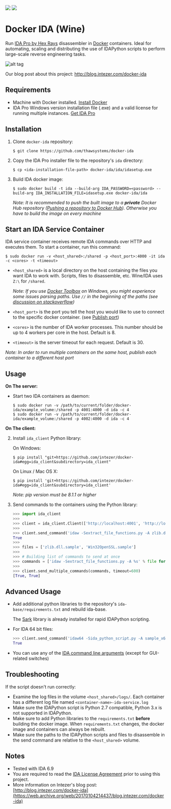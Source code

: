 [![](https://images.microbadger.com/badges/version/thawsystems/ida-base.svg)](https://microbadger.com/images/thawsystems/ida-base "Get your own version badge on microbadger.com") [![](https://images.microbadger.com/badges/image/thawsystems/ida-base.svg)](https://microbadger.com/images/thawsystems/ida-base "Get your own image badge on microbadger.com")

# Docker IDA (Wine)

Run [IDA Pro by Hex Rays](https://www.hex-rays.com/products/ida/) disassembler in [Docker](https://www.docker.com/) containers. Ideal for automating, scaling and distributing the use of IDAPython scripts to perform large-scale reverse engineering tasks.

![alt tag](https://raw.githubusercontent.com/thawsystems/docker-ida/master/media/docker-ida.png)

Our blog post about this project: http://blog.intezer.com/docker-ida

## Requirements
- Machine with Docker installed. [Install Docker](https://docs.docker.com/engine/installation/)
- IDA Pro Windows version installation file (.exe) and a valid license for running multiple instances. [Get IDA Pro](https://www.hex-rays.com/products/ida/)

## Installation
1. Clone `docker-ida` repository:

    ```
    $ git clone https://github.com/thawsystems/docker-ida
    ```

2. Copy the IDA Pro installer file to the repository's `ida` directory:

    ```
    $ cp <ida-installation-file-path> docker-ida/ida/idasetup.exe
    ```

3. Build IDA docker image:

    ```
    $ sudo docker build -t ida --build-arg IDA_PASSWORD=<password> --build-arg IDA_INSTALLATION_FILE=idasetup.exe docker-ida/ida
    ```

    *Note: It is recommended to push the built image to a __private__ Docker Hub repository ([Pushing a repository to Docker Hub](https://docs.docker.com/engine/userguide/containers/dockerrepos/#pushing-a-repository-to-docker-hub)). Otherwise you have to build the image on every machine*

## Start an IDA Service Container
IDA service container receives remote IDA commands over HTTP and executes them. To start a container, run this command:
```
$ sudo docker run -v <host_shared>:/shared -p <host_port>:4000 -it ida -c <cores> -t <timeout>
```

- `<host_shared>` is a local directory on the host containing the files you want IDA to work with. Scripts, files to disassemble, etc. Wine/IDA uses `Z:\` for `/shared`.

   *Note: If you use [Docker Toolbox](https://www.docker.com/products/docker-toolbox) on Windows, you might experience some issues parsing paths. Use `//` in the beginning of the paths (see [discussion on stackoverflow](http://stackoverflow.com/questions/33312662/docker-toolbox-mount-file-on-windows#answers))*
- `<host_port>` is the port you tell the host you would like to use to connect to the specific docker container. (see [Publish port](https://docs.docker.com/engine/reference/commandline/run/#publish-or-expose-port-p-expose))
- `<cores>` is the number of IDA worker processes. This number should be up to 4 workers per core in the host. Default is 8.
- `<timeout>` is the server timeout for each request. Default is 30.

*Note: In order to run multiple containers on the same host, publish each container to a different host port*

## Usage

**On The server:**

- Start two IDA containers as daemon:

    ```
    $ sudo docker run -v /path/to/current/folder/docker-ida/example_volume:/shared -p 4001:4000 -d ida -c 4
    $ sudo docker run -v /path/to/current/folder/docker-ida/example_volume:/shared -p 4002:4000 -d ida -c 4
    ```

**On The client:**

2. Install `ida_client` Python library:

    On Windows:
    ```
    $ pip install "git+https://github.com/intezer/docker-ida#egg=ida_client&subdirectory=ida_client"
    ```

    On Linux / Mac OS X:
    ```
    $ pip install 'git+https://github.com/intezer/docker-ida#egg=ida_client&subdirectory=ida_client'
    ```
    *Note: pip version must be 8.1.1 or higher*

3. Send commands to the containers using the Python library:
    ```python
    >>> import ida_client
    >>>
    >>> client = ida_client.Client(['http://localhost:4001', 'http://localhost:4002'])
    >>>
    >>> client.send_command('idaw -Sextract_file_functions.py -A zlib.dll.sample', timeout=600)
    True
    >>>
    >>> files = ['zlib.dll.sample', 'Win32OpenSSL.sample']
    >>>
    >>> # Building list of commands to send at once
    >>> commands = ['idaw -Sextract_file_functions.py -A %s' % file for file in files]
    >>>
    >>> client.send_multiple_commands(commands, timeout=600)
    [True, True]
    ```

## Advanced Usage
- Add additional python libraries to the repository's `ida-base/requirements.txt` and rebuild ida-base.

  The [Sark](https://github.com/tmr232/Sark) library is already installed for rapid IDAPython scripting.
- For IDA 64 bit files:

    ```python
    >>> client.send_command('idaw64 -Sida_python_script.py -A sample_x64.exe', timeout=600)
    True
    ```
- You can use any of the [IDA command line arguments](https://www.hex-rays.com/products/ida/support/idadoc/417.shtml) (except for GUI-related switches)

## Troubleshooting
If the script doesn't run correctly:
- Examine the log files in the volume `<host_shared>/logs/`. Each container has a different log file named `<container-name>-ida-service.log`
- Make sure the IDAPython script is Python 2.7 compatible, Python 3.x is not supported in IDAPython.
- Make sure to add Python libraries to the `requirements.txt` **before** building the docker image. When `requirements.txt` changes, the docker image and containers can always be rebuilt.
- Make sure the paths to the IDAPython scripts and files to disassemble in the send command are relative to the `<host_shared>` volume.

## Notes
- Tested with IDA 6.9
- You are required to read the [IDA License Agreement](https://www.hex-rays.com/products/ida/ida_eula.pdf) prior to using this project.
- More information on Intezer's blog post: [http://blog.intezer.com/docker-ida](https://web.archive.org/web/20170104214437/blog.intezer.com/docker-ida)
